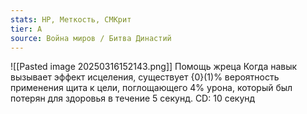 ```yaml
---
stats: HP, Меткость, СМКрит
tier: A
source: Война миров / Битва Династий
---
```

![[Pasted image 20250316152143.png]]
Помощь жреца
Когда навык вызывает эффект исцеления, существует {0}(1)% вероятность применения щита к цели, поглощающего 4% урона, который был потерян для здоровья в течение 5 секунд. CD: 10 секунд
